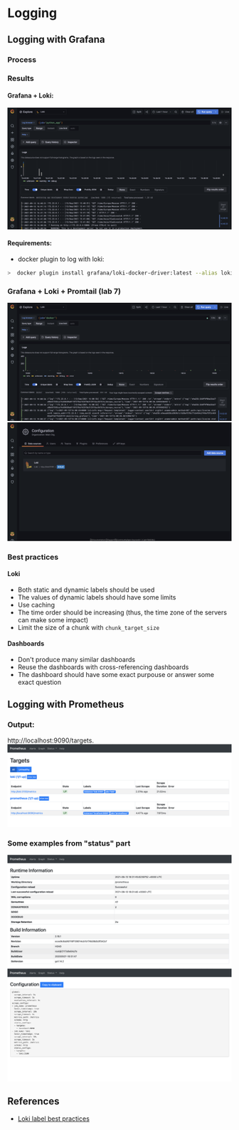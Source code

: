 # Logging
## Logging with Grafana

### Process

### Results
#### Grafana + Loki:
![Grafana dashboard with logs](./media/loki__grafana.png)
#### Requirements:
- docker plugin to log with loki:
```bash
>  docker plugin install grafana/loki-docker-driver:latest --alias loki --grant-all-permissions
```
### Grafana + Loki + Promtail (lab 7)
![Grafana dashboard with logs](./media/loki__grafana__promtail.png)
![Grafana dashboard with logs](./media/loki.png)

### Best practices
    
#### Loki
- Both static and dynamic labels should be used
- The values of dynamic labels should have some limits
- Use caching
- The time order should be increasing (thus, the time zone of the servers can make some impact)
- Limit the size of a chunk with `chunk_target_size`

#### Dashboards
- Don't produce many similar dashboards
- Reuse the dashboards with cross-referencing dashboards
- The dashboard should have some exact purpouse or answer some exact question

## Logging with Prometheus
### Output:
http://localhost:9090/targets.
![The loki and prometheus targets are up](./media/prometheus_start.png)
### Some examples from "status" part
![](./media/status1.png)
![](./media/status2.png)
## References
- [Loki label best practices](https://grafana.com/docs/loki/latest/best-practices/)